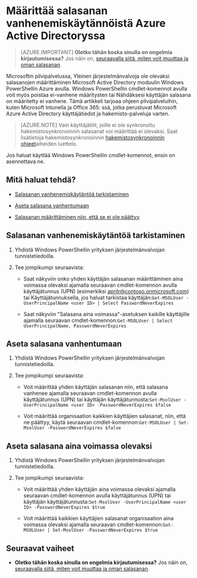 <properties
    pageTitle="Määritä salasanan vanhenemiskäytännöistä Azure Active Directoryn | Microsoft Azure"
    description="Lue, miten voit tarkistaa vanhenemiskäytännöistä ja vaihtaa käyttäjän salasanan vanhentumisesta yksinään tai joukkona Azure Active directory-salasanojen"
    services="active-directory"
    documentationCenter=""
    authors="curtand"
    manager="femila"
    editor=""/>

<tags
    ms.service="active-directory"
    ms.workload="identity"
    ms.tgt_pltfrm="na"
    ms.devlang="na"
    ms.topic="article"
    ms.date="10/04/2016"
    ms.author="curtand"/>


# <a name="set-password-expiration-policies-in-azure-active-directory"></a>Määrittää salasanan vanhenemiskäytännöistä Azure Active Directoryssa

> [AZURE.IMPORTANT] **Oletko tähän koska sinulla on ongelmia kirjautumisessa?** Jos näin on, [seuraavalla siitä, miten voit muuttaa ja oman salasanan](active-directory-passwords-update-your-own-password.md).

Microsoftin pilvipalvelussa, Yleinen järjestelmänvalvoja ole olevaksi salasanojen määrittäminen Microsoft Active Directory moduulin Windows PowerShellin Azure avulla. Windows PowerShellin cmdlet-komennot avulla voit myös poistaa ei-vanhene määritysten tai Nähdäksesi käyttäjän salasana on määritetty ei vanhene. Tämä artikkeli tarjoaa ohjeen pilvipalveluihin, kuten Microsoft Intunella ja Office 365: ssä, jotka perustuvat Microsoft Azure Active Directory käyttäjätiedot ja hakemisto-palveluja varten.

  > [AZURE.NOTE] Vain käyttäjätilit, joille ei ole synkronoitu hakemistosynkronoinnin salasanat voi määrittää ei olevaksi. Saat lisätietoja hakemistosynkronoinnin [hakemistosynkronoinnin ohjeet](https://msdn.microsoft.com/library/azure/hh967642.aspx)aiheiden luettelo.

Jos haluat käyttää Windows PowerShellin cmdlet-komennot, ensin on asennettava ne.

## <a name="what-do-you-want-to-do"></a>Mitä haluat tehdä?

- [Salasanan vanhenemiskäytäntöä tarkistaminen](#how-to-check-expiration-policy-for-a-password)

- [Aseta salasana vanhentumaan](#set-a-password-to-expire)

- [Salasanan määrittäminen niin, että se ei ole päättyy](#set-a-password-to-never-expire)

## <a name="how-to-check-expiration-policy-for-a-password"></a>Salasanan vanhenemiskäytäntöä tarkistaminen

1.  Yhdistä Windows PowerShellin yrityksen järjestelmänvalvojan tunnistetiedoilla.

2.  Tee jompikumpi seuraavista:

    - Saat näkyviin onko yhden käyttäjän salasanan määrittäminen aina voimassa olevaksi ajamalla seuraavan cmdlet-komennon avulla käyttäjätunnus (UPN) (esimerkiksi aprilr@contoso.onmicrosoft.com) tai Käyttäjätunnuksella, jos haluat tarkistaa käyttäjän:`Get-MSOLUser -UserPrincipalName <user ID> | Select PasswordNeverExpires`

    - Saat näkyviin "Salasana aina voimassa"-asetuksen kaikille käyttäjille ajamalla seuraavan cmdlet-komennon:`Get-MSOLUser | Select UserPrincipalName, PasswordNeverExpires`

## <a name="set-a-password-to-expire"></a>Aseta salasana vanhentumaan

1.  Yhdistä Windows PowerShellin yrityksen järjestelmänvalvojan tunnistetiedoilla.

2.  Tee jompikumpi seuraavista:

    - Voit määrittää yhden käyttäjän salasanan niin, että salasana vanhenee ajamalla seuraavan cmdlet-komennon avulla käyttäjätunnus (UPN) tai käyttäjän käyttäjätunnusta:`Set-MsolUser -UserPrincipalName <user ID> -PasswordNeverExpires $false`

    - Voit määrittää organisaation kaikkien käyttäjien salasanat, niin, että ne päättyy, käytä seuraavan cmdlet-komennon:`Get-MSOLUser | Set-MsolUser -PasswordNeverExpires $false`

## <a name="set-a-password-to-never-expire"></a>Aseta salasana aina voimassa olevaksi

1. Yhdistä Windows PowerShellin yrityksen järjestelmänvalvojan tunnistetiedoilla.

2.  Tee jompikumpi seuraavista:

    - Voit määrittää yhden käyttäjän aina voimassa olevaksi ajamalla seuraavan cmdlet-komennon avulla käyttäjätunnus (UPN) tai käyttäjän käyttäjätunnusta:`Set-MsolUser -UserPrincipalName <user ID> -PasswordNeverExpires $true`

    - Voit määrittää kaikkien käyttäjien salasanat organisaation aina voimassa olevaksi ajamalla seuraavan cmdlet-komennon:`Get-MSOLUser | Set-MsolUser -PasswordNeverExpires $true`

## <a name="next-steps"></a>Seuraavat vaiheet

* **Oletko tähän koska sinulla on ongelmia kirjautumisessa?** Jos näin on, [seuraavalla siitä, miten voit muuttaa ja oman salasanan](active-directory-passwords-update-your-own-password.md).
